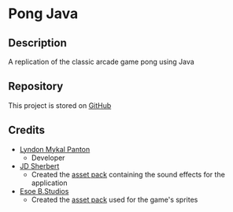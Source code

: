 # Pong Java

## Description

A replication of the classic arcade game pong using Java

## Repository

This project is stored on [GitHub](https://github.com/lyndonpanton/pong-java)

## Credits

- [Lyndon Mykal Panton](https://github.com/lyndonpanton/)
    - Developer
- [JD Sherbert](https://jdsherbert.itch.io/)
    - Created the [asset pack](https://jdsherbert.itch.io/ultimate-ui-sfx-pack)
    containing the sound effects for the application
- [Esoe B.Studios](https://myebstudios.itch.io/simple-ping-pong-assets)
  - Created the
  [asset pack](https://myebstudios.itch.io/simple-ping-pong-assets) used for
  the game's sprites
